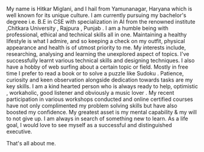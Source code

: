 <!---
HitkarMiglani/HitkarMiglani is a ✨ special ✨ repository because its `README.md` (this file) appears on your GitHub profile.
You can click the Preview link to take a look at your changes.
--->
My name is Hitkar Miglani, and I hail from Yamunanagar, Haryana which is well known for its unique culture. 
I am currently pursuing my bachelor's degreee i.e. B.E in CSE with specialization in AI from the renowned institute ,Chitkara University , Rajpura , Punjab . 
I am a humble being with professional, ethical and technical skills all in one. 
Maintaining a healthy lifestyle is what I admire, and so keeping a check on my outfit, physical appearance and health is of utmost priority to me. My interests include, researching, analysing and learning the unexplored aspect of topics. 
I've successfully learnt various technical skills and designing techniques. 
I also have a hobby of web surfing about a certain topic or field. 
Mostly in free time I prefer to read a book or to solve a puzzle like Sudoku .
Patience, curiosity and keen observation alongside dedication towards tasks are my key skills. 
I am a kind hearted person who is always ready to help, optimistic , workaholic, good listener and obviously a music lover . 
My recent participation in various workshops conducted and online certified courses have not only complimented my problem solving skills but have also boosted my confidence.
My greatest asset is my mental capability & my will to not give up. I am always in search of something new to learn. As a life goal, I would love to see myself as a successful and distinguished executive.

That's all about me.

